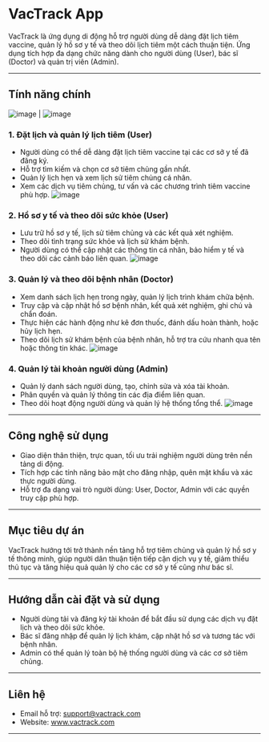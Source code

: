 # VacTrack App

VacTrack là ứng dụng di động hỗ trợ người dùng dễ dàng đặt lịch tiêm vaccine, quản lý hồ sơ y tế và theo dõi lịch tiêm một cách thuận tiện. Ứng dụng tích hợp đa dạng chức năng dành cho người dùng (User), bác sĩ (Doctor) và quản trị viên (Admin).

---

## Tính năng chính
![image](https://github.com/user-attachments/assets/41494f05-6382-4662-adc0-a9d82d1e1c60) | ![image](https://github.com/user-attachments/assets/3d308628-0d13-4e59-83fe-3ac91a4279dd)



### 1. Đặt lịch và quản lý lịch tiêm (User)
- Người dùng có thể dễ dàng đặt lịch tiêm vaccine tại các cơ sở y tế đã đăng ký.
- Hỗ trợ tìm kiếm và chọn cơ sở tiêm chủng gần nhất.
- Quản lý lịch hẹn và xem lịch sử tiêm chủng cá nhân.
- Xem các dịch vụ tiêm chủng, tư vấn và các chương trình tiêm vaccine phù hợp.
  ![image](https://github.com/user-attachments/assets/b22c6803-fe69-4de1-9293-6299827af17c)


### 2. Hồ sơ y tế và theo dõi sức khỏe (User)
- Lưu trữ hồ sơ y tế, lịch sử tiêm chủng và các kết quả xét nghiệm.
- Theo dõi tình trạng sức khỏe và lịch sử khám bệnh.
- Người dùng có thể cập nhật các thông tin cá nhân, bảo hiểm y tế và theo dõi các cảnh báo liên quan.
 ![image](https://github.com/user-attachments/assets/73670746-7660-4538-95c7-b5ce4c923362)


### 3. Quản lý và theo dõi bệnh nhân (Doctor)
- Xem danh sách lịch hẹn trong ngày, quản lý lịch trình khám chữa bệnh.
- Truy cập và cập nhật hồ sơ bệnh nhân, kết quả xét nghiệm, ghi chú và chẩn đoán.
- Thực hiện các hành động như kê đơn thuốc, đánh dấu hoàn thành, hoặc hủy lịch hẹn.
- Theo dõi lịch sử khám bệnh của bệnh nhân, hỗ trợ tra cứu nhanh qua tên hoặc thông tin khác.
  ![image](https://github.com/user-attachments/assets/dfc259ed-cf81-45f7-8e4e-e30da217e02b)


### 4. Quản lý tài khoản người dùng (Admin)
- Quản lý danh sách người dùng, tạo, chỉnh sửa và xóa tài khoản.
- Phân quyền và quản lý thông tin các địa điểm liên quan.
- Theo dõi hoạt động người dùng và quản lý hệ thống tổng thể.
  ![image](https://github.com/user-attachments/assets/6a69fb2f-e7f8-4ea7-8ba0-cf9c3c0e62fa)


---

## Công nghệ sử dụng
- Giao diện thân thiện, trực quan, tối ưu trải nghiệm người dùng trên nền tảng di động.
- Tích hợp các tính năng bảo mật cho đăng nhập, quên mật khẩu và xác thực người dùng.
- Hỗ trợ đa dạng vai trò người dùng: User, Doctor, Admin với các quyền truy cập phù hợp.

---

## Mục tiêu dự án
VacTrack hướng tới trở thành nền tảng hỗ trợ tiêm chủng và quản lý hồ sơ y tế thông minh, giúp người dân thuận tiện tiếp cận dịch vụ y tế, giảm thiểu thủ tục và tăng hiệu quả quản lý cho các cơ sở y tế cũng như bác sĩ.

---

## Hướng dẫn cài đặt và sử dụng
- Người dùng tải và đăng ký tài khoản để bắt đầu sử dụng các dịch vụ đặt lịch và theo dõi sức khỏe.
- Bác sĩ đăng nhập để quản lý lịch khám, cập nhật hồ sơ và tương tác với bệnh nhân.
- Admin có thể quản lý toàn bộ hệ thống người dùng và các cơ sở tiêm chủng.

---

## Liên hệ
- Email hỗ trợ: support@vactrack.com
- Website: www.vactrack.com

---
